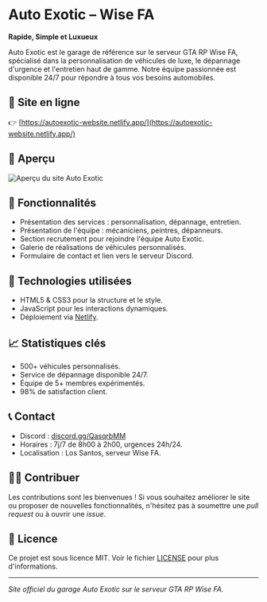# Auto Exotic – Wise FA

**Rapide, Simple et Luxueux**

Auto Exotic est le garage de référence sur le serveur GTA RP Wise FA, spécialisé dans la personnalisation de véhicules de luxe, le dépannage d'urgence et l'entretien haut de gamme. Notre équipe passionnée est disponible 24/7 pour répondre à tous vos besoins automobiles.

## 🔗 Site en ligne

👉 [https://autoexotic-website.netlify.app/](https://autoexotic-website.netlify.app/)

## 📸 Aperçu

![Aperçu du site Auto Exotic](https://autoexotic-website.netlify.app/assets/images/preview.jpg)

## 🧰 Fonctionnalités

* Présentation des services : personnalisation, dépannage, entretien.
* Présentation de l'équipe : mécaniciens, peintres, dépanneurs.
* Section recrutement pour rejoindre l'équipe Auto Exotic.
* Galerie de réalisations de véhicules personnalisés.
* Formulaire de contact et lien vers le serveur Discord.

## 🚀 Technologies utilisées

* HTML5 & CSS3 pour la structure et le style.
* JavaScript pour les interactions dynamiques.
* Déploiement via [Netlify](https://www.netlify.com/).

## 📈 Statistiques clés

* 500+ véhicules personnalisés.
* Service de dépannage disponible 24/7.
* Équipe de 5+ membres expérimentés.
* 98% de satisfaction client.

## 📞 Contact

* Discord : [discord.gg/QasqrbMM](https://discord.gg/QasqrbMM)
* Horaires : 7j/7 de 8h00 à 2h00, urgences 24h/24.
* Localisation : Los Santos, serveur Wise FA.

## 🧑‍💻 Contribuer

Les contributions sont les bienvenues ! Si vous souhaitez améliorer le site ou proposer de nouvelles fonctionnalités, n'hésitez pas à soumettre une *pull request* ou à ouvrir une *issue*.

## 📄 Licence

Ce projet est sous licence MIT. Voir le fichier [LICENSE](LICENSE) pour plus d'informations.

---

*Site officiel du garage Auto Exotic sur le serveur GTA RP Wise FA.*
